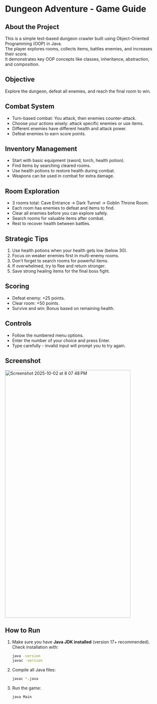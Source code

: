 # Dungeon Adventure - Game Guide

## About the Project
This is a simple text-based dungeon crawler built using Object-Oriented Programming (OOP) in Java.  
The player explores rooms, collects items, battles enemies, and increases their score.  
It demonstrates key OOP concepts like classes, inheritance, abstraction, and composition.

## Objective
Explore the dungeon, defeat all enemies, and reach the final room to win.

## Combat System
- Turn-based combat: You attack, then enemies counter-attack.
- Choose your actions wisely: attack specific enemies or use items.
- Different enemies have different health and attack power.
- Defeat enemies to earn score points.

## Inventory Management
- Start with basic equipment (sword, torch, health potion).
- Find items by searching cleared rooms.
- Use health potions to restore health during combat.
- Weapons can be used in combat for extra damage.

## Room Exploration
- 3 rooms total: Cave Entrance → Dark Tunnel → Goblin Throne Room.
- Each room has enemies to defeat and items to find.
- Clear all enemies before you can explore safely.
- Search rooms for valuable items after combat.
- Rest to recover health between battles.

## Strategic Tips
1. Use health potions when your health gets low (below 30).
2. Focus on weaker enemies first in multi-enemy rooms.
3. Don't forget to search rooms for powerful items.
4. If overwhelmed, try to flee and return stronger.
5. Save strong healing items for the final boss fight.

## Scoring
- Defeat enemy: +25 points.
- Clear room: +50 points.
- Survive and win: Bonus based on remaining health.

## Controls
- Follow the numbered menu options.
- Enter the number of your choice and press Enter.
- Type carefully - invalid input will prompt you to try again.

## Screenshot
<img width="415" height="817" alt="Screenshot 2025-10-02 at 8 07 48 PM" src="https://github.com/user-attachments/assets/14ea3b6d-0c5d-497d-a720-13965d8bfa63" />


## How to Run
1. Make sure you have **Java JDK installed** (version 17+ recommended).  
   Check installation with:
   ```bash
   java -version
   javac -version
2. Compile all Java files:
    ```bash
    javac *.java
3. Run the game:
    ```bash
    java Main

